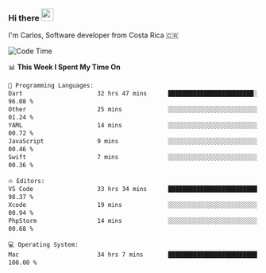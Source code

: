### Hi there <img src="https://media.giphy.com/media/hvRJCLFzcasrR4ia7z/giphy.gif" width="25px" height="25px">

I'm Carlos, Software developer from Costa Rica 🇨🇷

[//]: # (<a href="https://app.daily.dev/carum98"><img src="https://github.com/carum98/carum98/blob/main/devcard.svg" width="400" alt="Carlos Umaña Acevedo's Dev Card"/></a>)


<!--START_SECTION:waka-->
![Code Time](http://img.shields.io/badge/Code%20Time-12%2C387%20hrs%2057%20mins-blue)

📊 **This Week I Spent My Time On** 

```text
💬 Programming Languages: 
Dart                     32 hrs 47 mins      ████████████████████████░   96.08 % 
Other                    25 mins             ░░░░░░░░░░░░░░░░░░░░░░░░░   01.24 % 
YAML                     14 mins             ░░░░░░░░░░░░░░░░░░░░░░░░░   00.72 % 
JavaScript               9 mins              ░░░░░░░░░░░░░░░░░░░░░░░░░   00.46 % 
Swift                    7 mins              ░░░░░░░░░░░░░░░░░░░░░░░░░   00.36 % 

🔥 Editors: 
VS Code                  33 hrs 34 mins      █████████████████████████   98.37 % 
Xcode                    19 mins             ░░░░░░░░░░░░░░░░░░░░░░░░░   00.94 % 
PhpStorm                 14 mins             ░░░░░░░░░░░░░░░░░░░░░░░░░   00.68 % 

💻 Operating System: 
Mac                      34 hrs 7 mins       █████████████████████████   100.00 % 
```


<!--END_SECTION:waka-->

